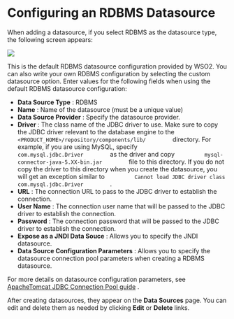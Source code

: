 # Configuring an RDBMS Datasource

When adding a datasource, if you select RDBMS as the datasource type,
the following screen appears:

![](attachments/53125518/53287615.png)

This is the default RDBMS datasource configuration provided by WSO2. You
can also write your own RDBMS configuration by selecting the custom
datasource option. Enter values for the following fields when using the
default RDBMS datasource configuration:

-   **Data Source Type** : RDBMS
-   **Name** : Name of the datasource (must be a unique value)
-   **Data Source Provider** : Specify the datasource provider.
-   **Driver** : The class name of the JDBC driver to use. Make sure to
    copy the JDBC driver relevant to the database engine to the
    `          <PRODUCT_HOME>/repository/components/lib/         `
    directory. For example, if you are using MySQL, specify
    `          com.mysql.jdbc.Driver         ` as the driver and copy
    `          mysql-connector-java-5.XX-bin.jar         ` file to this
    directory. If you do not copy the driver to this directory when you
    create the datasource, you will get an exception similar to
    `          Cannot load JDBC driver class com.mysql.jdbc.Driver         `
    .
-   **URL** : The connection URL to pass to the JDBC driver to establish
    the connection.
-   **User Name** : The connection user name that will be passed to the
    JDBC driver to establish the connection.
-   **Password** : The connection password that will be passed to the
    JDBC driver to establish the connection.
-   **Expose as a JNDI Data Souce** : Allows you to specify the JNDI
    datasource.
-   **Data Source Configuration Parameters** : Allows you to specify the
    datasource connection pool parameters when creating a RDBMS
    datasource.

For more details on datasource configuration parameters, see
[ApacheTomcat JDBC Connection Pool
guide](http://tomcat.apache.org/tomcat-7.0-doc/jdbc-pool.html) .

After creating datasources, they appear on the **Data Sources** page.
You can edit and delete them as needed by clicking **Edit** or
**Delete** links.
